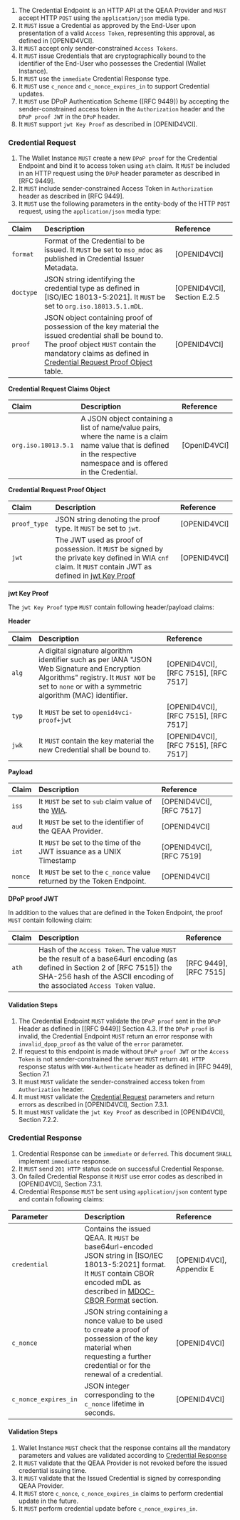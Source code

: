 1. The Credential Endpoint is an HTTP API at the QEAA Provider and `MUST` accept HTTP `POST` using
   the `application/json` media type.
2. It `MUST` issue a Credential as approved by the End-User upon presentation of a valid `Access Token`, representing
   this approval, as defined in [OPENID4VCI].
3. It `MUST` accept only sender-constrained `Access Tokens`.
4. It `MUST` issue Credentials that are cryptographically bound to the identifier of the End-User who possesses the
   Credential (Wallet Instance).
5. It `MUST` use the `immediate` Credential Response type.
6. It `MUST` use `c_nonce` and `c_nonce_expires_in` to support Credential updates.
7. It `MUST` use DPoP Authentication Scheme ([RFC 9449]) by accepting the sender-constrained access
   token in the `Authorization` header and the `DPoP proof JWT` in the `DPoP` header.
8. It `MUST` support `jwt Key Proof` as described in [OPENID4VCI].

<a id="vci-credential-request"></a>
### Credential Request

1. The Wallet Instance `MUST` create a new `DPoP proof` for the Credential Endpoint and bind it to access token
   using `ath` claim. It `MUST` be included in an HTTP request using the `DPoP` header parameter as described
   in [RFC 9449].
2. It `MUST` include sender-constrained Access Token in `Authorization` header as described in [RFC 9449].
3. It `MUST` use the following parameters in the entity-body of the HTTP `POST` request, using the `application/json`
   media type:

|Claim|Description|Reference|
|:----|:----|:----|
|`format`|Format of the Credential to be issued. It `MUST` be set to `mso_mdoc` as published in Credential Issuer Metadata.|[OPENID4VCI]|
|`doctype`|JSON string identifying the credential type as defined in [ISO/IEC 18013-5:2021]. It `MUST` be set to `org.iso.18013.5.1.mDL`. |[OPENID4VCI], Section E.2.5|
|`proof`|JSON object containing proof of possession of the key material the issued credential shall be bound to. The proof object `MUST` contain the mandatory claims as defined in [Credential Request Proof Object](#vci-credential-request-proof-object) table. |[OPENID4VCI]|

<a id="vci-credentials-request-claims-object"></a>
**Credential Request Claims Object**

|Claim|Description|Reference|
|:----|:----|:----|
|`org.iso.18013.5.1`|A JSON object containing a list of name/value pairs, where the name is a claim name value that is defined in the respective namespace and is offered in the Credential.|[OpenID4VCI]|

<a id="vci-credentials-request-proof-object"></a>
**Credential Request Proof Object**

|Claim|Description|Reference|
|:----|:----|:----|
|`proof_type`| JSON string denoting the proof type. It `MUST` be set to `jwt`.|[OPENID4VCI]|
|`jwt`|The JWT used as proof of possession. It `MUST` be signed by the private key defined in WIA `cnf` claim. It `MUST` contain JWT as defined in [jwt Key Proof](#vci-jwt-key-proof) |[OPENID4VCI]|

<a id="vci-jwt-key-proof"></a>
**jwt Key Proof**

The `jwt Key Proof` type `MUST` contain following header/payload claims:

**Header**

|Claim|Description|Reference|
|:----|:----|:----|
|`alg`|A digital signature algorithm identifier such as per IANA "JSON Web Signature and Encryption Algorithms" registry. It `MUST NOT` be set to `none` or with a symmetric algorithm (MAC) identifier.|[OPENID4VCI], [RFC 7515], [RFC 7517]|
|`typ`|It `MUST` be set to `openid4vci-proof+jwt`|[OPENID4VCI], [RFC 7515], [RFC 7517]|
|`jwk`|It `MUST` contain the key material the new Credential shall be bound to.|[OPENID4VCI], [RFC 7515], [RFC 7517]|

**Payload**

|Claim|Description|Reference|
|:----|:----|:----|
|`iss`|It `MUST` be set to `sub` claim value of the [WIA](#wia-jwt).|[OPENID4VCI], [RFC 7517]|
|`aud`|It `MUST` be set to the identifier of the QEAA Provider.|[OPENID4VCI]|
|`iat`|It `MUST` be set to the time of the JWT issuance as a UNIX Timestamp|[OPENID4VCI], [RFC 7519]|
|`nonce`|It `MUST` be set to the `c_nonce` value returned by the Token Endpoint.|[OPENID4VCI]|

<a id="vci-dpop-proof-jwt"></a>
**DPoP proof JWT**

In addition to the values that are defined in the Token Endpoint, the proof `MUST` contain following claim:

|Claim|Description|Reference|
|:----|:----|:----|
|`ath`|Hash of the `Access Token`. The value `MUST` be the result of a base64url encoding (as defined in Section 2 of [RFC 7515]) the SHA-256 hash of the ASCII encoding of the associated `Access Token` value.|[RFC 9449], [RFC 7515]|

<a id="vci-credential-request-validation-steps"></a>
#### Validation Steps

1. The Credential Endpoint `MUST` validate the `DPoP proof` sent in the `DPoP` Header as defined in [[RFC 9449]] Section
   4.3. If the `DPoP proof` is invalid, the Credential Endpoint `MUST` return an error response
   with `invalid_dpop_proof` as the value of the `error` parameter.
2. If request to this endpoint is made without `DPoP proof JWT` or the `Access Token` is not sender-constrained the
   server `MUST` return `401 HTTP` response status with `WWW-Authenticate` header as defined in [RFC 9449], Section 7.1
3. It must `MUST` validate the sender-constrained access token from `Authorization` header.
4. It must `MUST` validate the [Credential Request](#vci-credential-request) parameters and return errors as described in [OPENID4VCI], Section 7.3.1.
5. It must `MUST` validate the `jwt Key Proof` as described in [OPENID4VCI], Section 7.2.2.

<a id="vci-credential-response"></a>
### Credential Response

1. Credential Response can be `immediate` or `deferred`. This document `SHALL` implement `immediate` response.
2. It `MUST` send `201 HTTP` status code on successful Credential Response.
3. On failed Credential Response it `MUST` use error codes as described in [OPENID4VCI], Section 7.3.1.
4. Credential Response `MUST` be sent using `application/json` content type and contain following claims:

|Parameter|Description|Reference|
|:----|:----|:----|
|`credential`|Contains the issued QEAA. It `MUST` be base64url-encoded JSON string in [ISO/IEC 18013-5:2021] format. It `MUST` contain CBOR encoded mDL as described in [MDOC-CBOR Format](#mdoc-cbor-format) section.|[OPENID4VCI], Appendix E|
|`c_nonce`|JSON string containing a nonce value to be used to create a proof of possession of the key material when requesting a further credential or for the renewal of a credential.|[OPENID4VCI]|
|`c_nonce_expires_in`|JSON integer corresponding to the `c_nonce` lifetime in seconds.|[OPENID4VCI]|

<a id="vci-credential-response-validation-steps"></a>
#### Validation Steps

1. Wallet Instance `MUST` check that the response contains all the mandatory parameters and values are validated
   according to [Credential Response](#vci-credential-response)
2. It `MUST` validate that the QEAA Provider is not revoked before the issued credential issuing time.
3. It `MUST` validate that the Issued Credential is signed by corresponding QEAA Provider.
4. It `MUST` store `c_nonce`, `c_nonce_expires_in` claims to perform credential update in the future.
5. It `MUST` perform credential update before `c_nonce_expires_in`.
